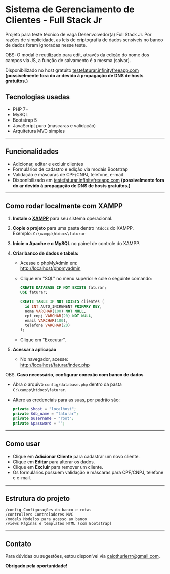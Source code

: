 # Sistema de Gerenciamento de Clientes - Full Stack Jr

 Projeto para teste técnico de vaga Desenvolvedor(a) Full Stack Jr.
 Por razões de simplicidade, as leis de criptografia de dados sensiveis no banco de dados
foram ignoradas nesse teste.

 OBS: O modal é reutilizado para edit, através da edição do nome dos campos via JS, a função de salvamento é a mesma (salvar).

 Disponibilizado no host gratuito [testefaturar.infinityfreeapp.com](testefaturar.infinityfreeapp.com) **(possivelmente fora do ar devido à propagação de DNS de hosts gratuitos.)**

## Tecnologias usadas

- PHP 7+
- MySQL
- Bootstrap 5
- JavaScript puro (máscaras e validação)
- Arquitetura MVC simples

---

## Funcionalidades

- Adicionar, editar e excluir clientes
- Formulários de cadastro e edição via modais Bootstrap
- Validação e máscaras de CPF/CNPJ, telefone, e-mail
- Disponibilizado em [testefaturar.infinityfreeapp.com](testefaturar.infinityfreeapp.com) **(possivelmente fora do ar devido à propagação de DNS de hosts gratuitos.)**

---

## Como rodar localmente com XAMPP

1. **Instale o [XAMPP](https://www.apachefriends.org/pt_br/index.html)** para seu sistema operacional.

2. **Copie o projeto** para uma pasta dentro `htdocs` do XAMPP.  
   Exemplo: `C:\xampp\htdocs\faturar`

3. **Inicie o Apache e o MySQL** no painel de controle do XAMPP.

4. **Criar banco de dados e tabela:**

   - Acesse o phpMyAdmin em:  
     [http://localhost/phpmyadmin](http://localhost/phpmyadmin)
   
   - Clique em "SQL" no menu superior e cole o seguinte comando:

     ```sql
     CREATE DATABASE IF NOT EXISTS faturar;
     USE faturar;

     CREATE TABLE IF NOT EXISTS clientes (
       id INT AUTO_INCREMENT PRIMARY KEY,
       nome VARCHAR(100) NOT NULL,
       cpf_cnpj VARCHAR(20) NOT NULL,
       email VARCHAR(100),
       telefone VARCHAR(20)
     );
     ```

   - Clique em "Executar".


5. **Acessar a aplicação**

   - No navegador, acesse:  
     [http://localhost/faturar/index.php](http://localhost/faturar/index.php)

OBS. **Caso necessário, configurar conexão com banco de dados**

   - Abra o arquivo `config/database.php` dentro da pasta `C:\xampp\htdocs\faturar`.
   - Altere as credenciais para as suas, por padrão são:

     ```php
     private $host = "localhost";
     private $db_name = "faturar";
     private $username = "root";
     private $password = "";
     ```

---

## Como usar

- Clique em **Adicionar Cliente** para cadastrar um novo cliente.
- Clique em **Editar** para alterar os dados.
- Clique em **Excluir** para remover um cliente.
- Os formulários possuem validação e máscaras para CPF/CNPJ, telefone e e-mail.

---

## Estrutura do projeto

```
/config Configurações do banco e rotas
/controllers Controladores MVC
/models Modelos para acesso ao banco
/views Páginas e templates HTML (com Bootstrap)
```

---

## Contato

Para dúvidas ou sugestões, estou disponível via caiothurlerrr@gmail.com.

**Obrigado pela oportunidade!**
